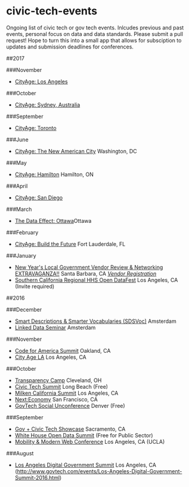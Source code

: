 # civic-tech-events
Ongoing list of civic tech or gov tech events. Inlcudes previous and past events, personal focus on data and data standards. Please submit a pull request! Hope to turn this into a small app that allows for subsciption to updates and submission deadlines for conferences.






            

##2017

###November

+ [CityAge: Los Angeles](http://dmanalytics2.com/click?u=http%3A%2F%2Fcityage.org%2Fcomingsoon&i=9&d=_M515HtKRyKrTjX_4OUwJg&e=vyki.englert%40gmail.com&a=mkceAsllSIeijMWrv9Ew-Q)

###October

+ [CityAge: Sydney, Australia](http://dmanalytics2.com/click?u=http%3A%2F%2Fcityage.org%2Faustralia&i=8&d=_M515HtKRyKrTjX_4OUwJg&e=vyki.englert%40gmail.com&a=mkceAsllSIeijMWrv9Ew-Q)

###September

+ [CityAge: Toronto](http://dmanalytics2.com/click?u=http%3A%2F%2Fcityage.org%2Ftoronto&i=7&d=_M515HtKRyKrTjX_4OUwJg&e=vyki.englert%40gmail.com&a=mkceAsllSIeijMWrv9Ew-Q)

###June

+ [CityAge: The New American City](http://dmanalytics2.com/click?u=http%3A%2F%2Fcityage.org%2Fcomingsoon&i=6&d=_M515HtKRyKrTjX_4OUwJg&e=vyki.englert%40gmail.com&a=mkceAsllSIeijMWrv9Ew-Q) Washington, DC

###May

+ [CityAge: Hamilton](http://dmanalytics2.com/click?u=http%3A%2F%2Fcityage.org%2Fhamilton%2F&i=5&d=_M515HtKRyKrTjX_4OUwJg&e=vyki.englert%40gmail.com&a=mkceAsllSIeijMWrv9Ew-Q) Hamilton, ON

###April

+ [CityAge: San Diego](http://dmanalytics2.com/click?u=http%3A%2F%2Fcityage.org%2Fsandiego%2F&i=4&d=_M515HtKRyKrTjX_4OUwJg&e=vyki.englert%40gmail.com&a=mkceAsllSIeijMWrv9Ew-Q)

###March 

+ [The Data Effect: Ottawa](http://dmanalytics2.com/click?u=http%3A%2F%2Fcityage.org%2Fdataeffect%2F&i=3&d=_M515HtKRyKrTjX_4OUwJg&e=vyki.englert%40gmail.com&a=mkceAsllSIeijMWrv9Ew-Q)Ottawa

###February

+ [CityAge: Build the Future](http://dmanalytics2.com/click?u=http%3A%2F%2Fcityage.org%2Fflorida&i=2&d=_M515HtKRyKrTjX_4OUwJg&e=vyki.englert%40gmail.com&a=mkceAsllSIeijMWrv9Ew-Q) Fort Lauderdale, FL 

###January

+ [New Year's Local Government Vendor Review & Networking EXTRAVAGANZA!!](https://www.mmanc.org/event/new-years-local-government-vendor-review-networking-extravaganza/) Santa Barbara, CA _[Vendor Registration](https://www.eventbrite.com/e/vendor-registration-2017-new-years-local-government-vendor-review-networking-extravaganza-tickets-29752244765)_
+ [Southern California Regional HHS Open DataFest](http://go.stewardsofchange.com/Southern-California-Regional-HHS-DataFest_Event-Registration-LP.html) Los Angeles, CA (Invite required)

##2016

###December

+ [Smart Descriptions & Smarter Vocabularies (SDSVoc)](https://www.w3.org/2016/11/sdsvoc/) Amsterdam
+ [Linked Data Seminar](http://www.pilod.nl/wiki/Linked_Data_Seminar_-_December_2,_2016) Amsterdam

###November

+ [Code for America Summit](https://www.codeforamerica.org/summit) Oakland, CA
+ [City Age LA](http://cityage.org/la) Los Angeles, CA

###October

+ [Transparency Camp](http://sunlightfoundation.com/transparency-camp/past-camps/) Cleveland, OH
+ [Civic Tech Summit](http://innovatelb.com/summit/) Long Beach (Free)
+ [Milken California Summit](http://www.milkeninstitute.org/events/conferences/summit/california-summit-2016/) Los Angeles, CA
+ [Next:Economy](http://conferences.oreilly.com/nextcon/economy-us) San Francisco, CA
+ [GovTech Social Unconference](https://www.eventbrite.com/e/govtech-social-unconference-denver-tickets-26355897198) Denver (Free)

###September

+ [Gov + Civic Tech Showcase](http://www.techwire.net/news/sept-22-civic-and-gov-tech-showcase-in-sacramento.html) Sacramento, CA 
+ [White House Open Data Summit](http://www.datafoundation.org/dt-2016#exhibitors) (Free for Public Sector)
+ [Mobility & Modern Web Conference](https://mmwcon.org/) Los Angeles, CA (UCLA)

###August

+ [Los Angeles Digital Government Summit](http://www.govtech.com/events/Los-Angeles-Digital-Government-Summit-2016.html) Los Angeles, CA (http://www.govtech.com/events/Los-Angeles-Digital-Government-Summit-2016.html)

